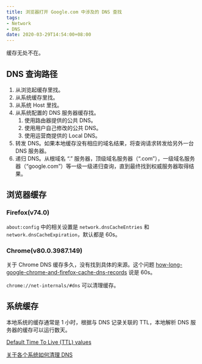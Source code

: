 ```yaml
---
title: 浏览器打开 Google.com 中涉及的 DNS 查找
tags:
- Network
- DNS
date: 2020-03-29T14:54:00+08:00
---
```


缓存无处不在。

<!--more-->

## DNS 查询路径

1. 从浏览起缓存里找。
2. 从系统缓存里找。
3. 从系统 Host 里找。
4. 从系统配置的 DNS 服务器缓存找。
    1. 使用路由器提供的公共 DNS。
    2. 使用用户自己修改的公共 DNS。
    3. 使用运营商提供的 Local DNS。
5. 转发 DNS。如果本地缓存没有相应的域名结果，将查询请求转发给另外一台 DNS 服务器。
6. 递归 DNS。从根域名 “.” 服务器，顶级域名服务器（“.com”），一级域名服务器（“google.com”）等一级一级递归查询，直到最终找到权威服务器取得结果。

## 浏览器缓存

### Firefox(v74.0)

`about:config` 中的相关设置是 `network.dnsCacheEntries` 和 `network.dnsCacheExpiration`，默认都是 60s。

### Chrome(v80.0.3987.149)

关于 Chrome DNS 缓存多久，没有找到具体的来源。这个问题 [how-long-google-chrome-and-firefox-cache-dns-records](https://stackoverflow.com/questions/36917513/how-long-google-chrome-and-firefox-cache-dns-records) 说是 60s。

`chrome://net-internals/#dns` 可以清理缓存。

## 系统缓存

本地系统的缓存通常是 1 小时，根据与 DNS 记录关联的 TTL，本地解析 DNS 服务器的缓存可以运行数天。

[Default Time To Live (TTL) values](https://web.archive.org/web/20150206054041/http://www.binbert.com/blog/2009/12/default-time-to-live-ttl-values/)

[关于各个系统如何清理 DNS](https://stackoverflow.com/a/17757735/7275527)
